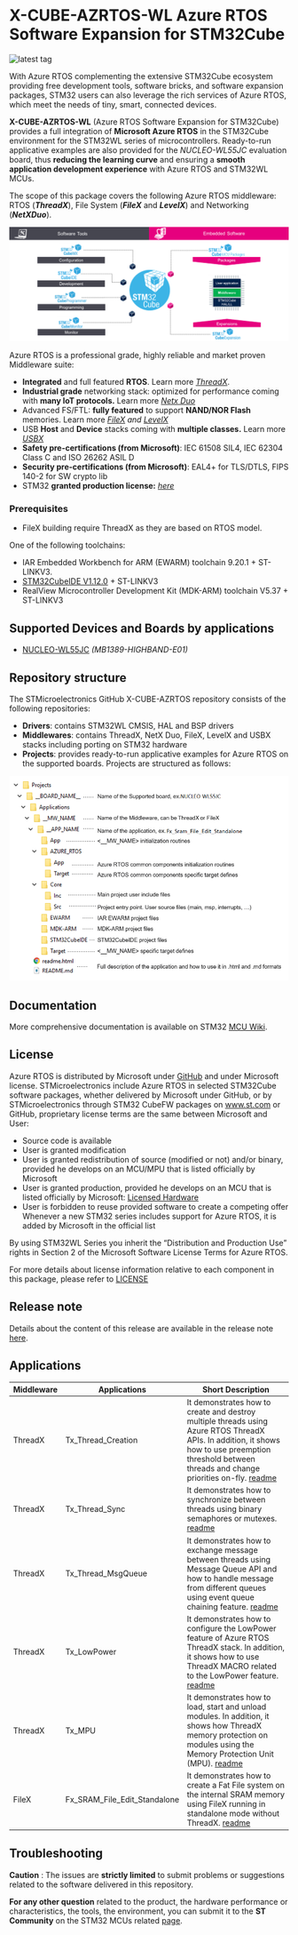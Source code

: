 ﻿# X-CUBE-AZRTOS-WL Azure RTOS Software Expansion for STM32Cube

![latest tag](https://img.shields.io/github/v/tag/STMicroelectronics/x-cube-azrtos-wl.svg?color=brightgreen)

With Azure RTOS complementing the extensive STM32Cube ecosystem providing free development tools, software bricks, and software expansion packages, STM32 users can also leverage the rich services of Azure RTOS, which meet the needs of tiny, smart, connected devices.

**X-CUBE-AZRTOS-WL** (Azure RTOS Software Expansion for STM32Cube) provides a full integration of **Microsoft Azure RTOS** in the STM32Cube environment for the STM32WL series of microcontrollers. Ready-to-run applicative examples are also provided for the *NUCLEO-WL55JC* evaluation board, thus **reducing the learning curve** and ensuring a **smooth application development experience** with Azure RTOS and STM32WL MCUs.

The scope of this package covers the following Azure RTOS middleware: RTOS (***ThreadX***), File System (***FileX*** and ***LevelX***) and Networking (***NetXDuo***).

![](_htmresc/OverviewAzureRTOS_in_STM32Cube.png)

Azure RTOS is a professional grade, highly reliable and market proven Middleware suite:
 - **Integrated** and full featured **RTOS**. Learn more [_ThreadX_](https://aka.ms/threadx).
 - **Industrial grade** networking stack: optimized for performance coming with **many IoT protocols.** Learn more [_Netx Duo_](https://aka.ms/netxduo)
 - Advanced FS/FTL: **fully featured** to support **NAND/NOR Flash** memories. Learn more [_FileX_](https://aka.ms/filex)  _and_  [_LevelX_](https://docs.microsoft.com/en-us/azure/rtos/levelx/)
 - USB **Host** and **Device** stacks coming with **multiple classes.** Learn more [_USBX_](https://aka.ms/usbx)
 - **Safety pre-certifications (from Microsoft)**: IEC 61508 SIL4, IEC 62304 Class C and ISO 26262 ASIL D
 - **Security pre-certifications (from Microsoft)**: EAL4+ for TLS/DTLS, FIPS 140-2 for SW crypto lib
 - STM32 **granted production license:** [_here_](https://github.com/azure-rtos/threadx/blob/master/LICENSED-HARDWARE.txt)

### Prerequisites
- FileX building require ThreadX as they are based on RTOS model.

One of the following toolchains:

- IAR Embedded Workbench for ARM (EWARM) toolchain 9.20.1 + ST-LINKV3.
- [STM32CubeIDE V1.12.0](https://www.st.com/en/development-tools/stm32cubeide.html)  + ST-LINKV3
- RealView Microcontroller Development Kit (MDK-ARM) toolchain V5.37 + ST-LINKV3

## Supported Devices and Boards by applications
- [NUCLEO-WL55JC](https://www.st.com/en/evaluation-tools/nucleo-wl55jc.html) *(MB1389-HIGHBAND-E01)*

## Repository structure
The STMicroelectronics GitHub X-CUBE-AZRTOS repository consists of the following repositories:
- **Drivers**: contains STM32WL CMSIS, HAL and BSP drivers
- **Middlewares**: contains ThreadX, NetX Duo, FileX, LevelX and USBX stacks including porting on STM32 hardware
- **Projects**: provides ready-to-run applicative examples for Azure RTOS on the supported boards. Projects are structured as follows:

![](_htmresc/AzureRTOS_Projects_Structure.png)

## Documentation
More comprehensive documentation is available on STM32 [MCU Wiki](https://wiki.st.com/stm32mcu/wiki/STM32CoreMW_overview).

## License
Azure RTOS is distributed by Microsoft under [GitHub](https://github.com/azure-rtos) and under Microsoft license.
STMicroelectronics include Azure RTOS in selected STM32Cube software packages, whether delivered by Microsoft under GitHub, or by STMicroelectronics through STM32 CubeFW packages on www.st.com or GitHub, proprietary license terms are the same between Microsoft and User:
-	Source code is available
-	User is granted modification
-	User is granted redistribution of source (modified or not) and/or binary, provided he develops on an MCU/MPU that is listed officially by Microsoft
-	User is granted production, provided he develops on an MCU that is listed officially by Microsoft: [Licensed Hardware](https://github.com/azure-rtos/threadx/blob/master/LICENSED-HARDWARE.txt)
-	User is forbidden to reuse provided software to create a competing offer
Whenever a new STM32 series includes support for Azure RTOS, it is added by Microsoft in the official list

By using STM32WL Series you inherit the “Distribution and Production Use” rights in Section 2 of the Microsoft Software License Terms for Azure RTOS.

For more details about license information relative to each component in this package, please refer to [LICENSE](./LICENSE.md)

## Release note

Details about the content of this release are available in the release note [here](https://htmlpreview.github.io/?https://github.com/STMicroelectronics/x-cube-azrtos-wl/blob/main/Release_Notes.html).

## Applications
| Middleware   |  Applications                    |       Short Description      |
|--------------|----------------------------------|------------------------------|
|ThreadX       | Tx_Thread_Creation               | It demonstrates how to create and destroy multiple threads using Azure RTOS ThreadX APIs. In addition, it shows how to use preemption threshold between threads and change priorities on-fly. [readme](./Projects/NUCLEO-WL55JC/Applications/ThreadX/Tx_Thread_Creation/README.md) |
|ThreadX       | Tx_Thread_Sync                   | It demonstrates how to synchronize between threads using binary semaphores or mutexes. [readme](./Projects/NUCLEO-WL55JC/Applications/ThreadX/Tx_Thread_Sync/README.md) |
|ThreadX       | Tx_Thread_MsgQueue               | It demonstrates how to exchange message between threads using Message Queue API and how to handle message from different queues using event queue chaining feature. [readme](./Projects/NUCLEO-WL55JC/Applications/ThreadX/Tx_Thread_MsgQueue/README.md) |
|ThreadX       | Tx_LowPower                      | It demonstrates how to configure the LowPower feature of Azure RTOS ThreadX stack. In addition, it shows how to use ThreadX MACRO related to the LowPower feature. [readme](./Projects/NUCLEO-WL55JC/Applications/ThreadX/Tx_LowPower/README.md) |
|ThreadX       | Tx_MPU                           | It demonstrates how to load, start and unload modules. In addition, it shows how ThreadX memory protection on modules using the Memory Protection Unit (MPU). [readme](./Projects/NUCLEO-WL55JC/Applications/ThreadX/Tx_MPU/README.md) |
|FileX         | Fx_SRAM_File_Edit_Standalone     | It demonstrates how to create a Fat File system on the internal SRAM memory using FileX running in standalone mode without ThreadX. [readme](./Projects/NUCLEO-WL55JC/Applications/FileX/Fx_SRAM_File_Edit_Standalone/README.md) |

## Troubleshooting
**Caution**  : The issues are  **strictly limited**  to submit problems or suggestions related to the software delivered in this repository.

**For any other question**  related to the product, the hardware performance or characteristics, the tools, the environment, you can submit it to the  **ST Community**  on the STM32 MCUs related  [page](https://community.st.com/s/topic/0TO0X000000BSqSWAW/stm32-mcus).

